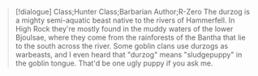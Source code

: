 >[!dialogue] Class;Hunter Class;Barbarian Author;R-Zero
The durzog is a mighty semi-aquatic beast native to the rivers of Hammerfell. In High Rock they're mostly found in the muddy waters of the lower Bjoulsae, where they come from the rainforests of the Bantha that lie to the south across the river. Some goblin clans use durzogs as warbeasts, and I even heard that "durzog" means "sludgepuppy" in the goblin tongue. That'd be one ugly puppy if you ask me.